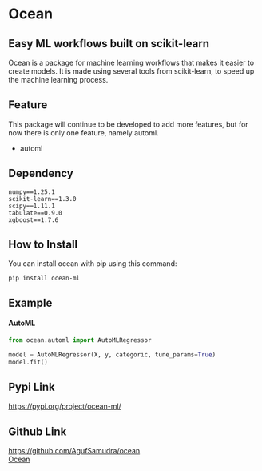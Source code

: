 # Ocean

## Easy ML workflows built on scikit-learn

Ocean is a package for machine learning workflows that makes it easier to create models. It is made using several tools from scikit-learn, to speed up the machine learning process.

## Feature

This package will continue to be developed to add more features, but for now there is only one feature, namely automl.

- automl

## Dependency

```console
numpy==1.25.1
scikit-learn==1.3.0
scipy==1.11.1
tabulate==0.9.0
xgboost==1.7.6
```

## How to Install

You can install ocean with pip using this command:
```console
pip install ocean-ml
```

## Example

#### AutoML

```python
from ocean.automl import AutoMLRegressor

model = AutoMLRegressor(X, y, categoric, tune_params=True)
model.fit()
```

## Pypi Link

https://pypi.org/project/ocean-ml/

## Github Link
https://github.com/AgufSamudra/ocean <br>
[Ocean](https://github.com/AgufSamudra/ocean)
